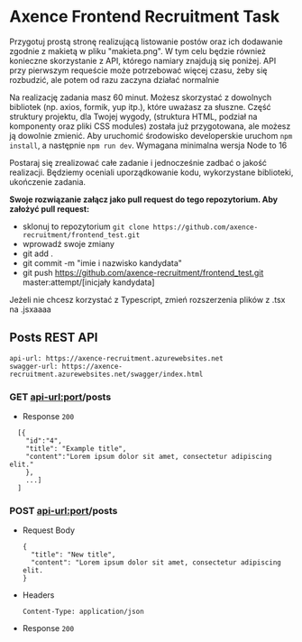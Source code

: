 # Axence Frontend Recruitment Task
Przygotuj prostą stronę realizującą listowanie postów oraz ich dodawanie zgodnie z makietą w pliku "makieta.png".
W tym celu będzie również konieczne skorzystanie z API, którego namiary znajdują się poniżej.
API przy pierwszym requeście może potrzebować więcej czasu, żeby się rozbudzić, ale potem od razu zaczyna działać normalnie

Na realizację zadania masz 60 minut. Możesz skorzystać z dowolnych bibliotek (np. axios, formik, yup itp.), które uważasz za słuszne.
Część struktury projektu, dla Twojej wygody, (struktura HTML, podział na komponenty oraz pliki CSS modules) została już przygotowana, ale możesz ją dowolnie zmienić.
Aby uruchomić środowisko developerskie uruchom `npm install`, a następnie `npm run dev`. Wymagana minimalna wersja Node to 16

Postaraj się zrealizować całe zadanie i jednocześnie zadbać o jakość realizacji.
Będziemy oceniali uporządkowanie kodu, wykorzystane biblioteki, ukończenie zadania.

**Swoje rozwiązanie załącz jako pull request do tego repozytorium. Aby założyć pull request:**
- sklonuj to repozytorium `git clone https://github.com/axence-recruitment/frontend_test.git`
- wprowadź swoje zmiany
- git add . 
- git commit -m "imie i nazwisko kandydata"
- git push https://github.com/axence-recruitment/frontend_test.git master:attempt/[inicjały kandydata]

Jeżeli nie chcesz korzystać z Typescript, zmień rozszerzenia plików z .tsx na .jsxaaaa


## Posts REST API
```
api-url: https://axence-recruitment.azurewebsites.net
swagger-url: https://axence-recruitment.azurewebsites.net/swagger/index.html
```

### GET <api-url:port>/posts
+ Response `200`

```
  [{
    "id":"4",
    "title": "Example title",
    "content":"Lorem ipsum dolor sit amet, consectetur adipiscing elit."
    },
    ...]
  ]
  ```

### POST <api-url:port>/posts
+ Request Body
  ```
  {
    "title": "New title",
    "content": "Lorem ipsum dolor sit amet, consectetur adipiscing elit.
  }
  ```
+ Headers
  ``` 
  Content-Type: application/json
  ```
+ Response `200`
